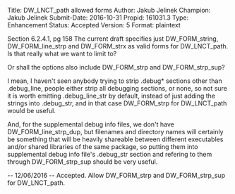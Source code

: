 Title:       DW_LNCT_path allowed forms
Author:      Jakub Jelinek
Champion:    Jakub Jelinek
Submit-Date: 2016-10-31
Propid:      161031.3
Type:        Enhancement
Status:      Accepted
Version:     5
Format:      plaintext

Section 6.2.4.1, pg 158
The current draft specifies just DW_FORM_string, DW_FORM_line_strp
and DW_FORM_strx as valid forms for DW_LNCT_path.  Is that really what we
want to limit to?

Or shall the options also include DW_FORM_strp and DW_FORM_strp_sup?

I mean, I haven't seen anybody trying to strip .debug* sections other than
.debug_line, people either strip all debugging sections, or none, so not
sure it is worth emitting .debug_line_str by default, instead of just adding
the strings into .debug_str, and in that case DW_FORM_strp for DW_LNCT_path
would be useful.

And, for the supplemental debug info files, we don't have
DW_FORM_line_strp_dup, but filenames and directory names will certainly be
something that will be heavily shareable between different executables
and/or shared libraries of the same package, so putting them into
supplemental debug info file's .debug_str section and refering to them
through DW_FORM_strp_sup should be very useful.


-- 
12/06/2016 -- Accepted.
  Allow DW_FORM_strp and DW_FORM_strp_sup for DW_LNCT_path.
